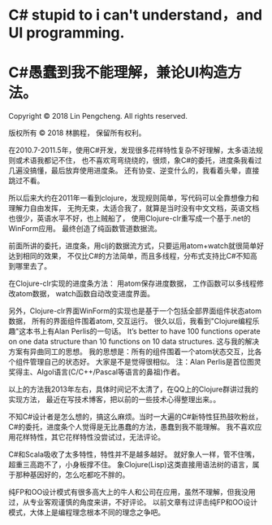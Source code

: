 
# C# stupid to i can't understand，and UI programming.
# C#愚蠢到我不能理解，兼论UI构造方法。

Copyright © 2018 Lin Pengcheng. All rights reserved.

版权所有 © 2018 林鹏程， 保留所有权利。

在2010.7-2011.5年，使用C#开发，发现很多花样特性复杂不好理解，太多语法规则或术语我都记不住，
也不喜欢弯弯绕绕的，很烦，象C#的委托，进度条我看过几遍没搞懂，最后放弃使用进度条。
还有协变、逆变什么的，我看着头晕，直接跳过不看。

所以后来大约在2011年一看到clojure，发现规则简单，写代码可以全靠想像力和理解力自由发挥，
无拘无束，太适合我了，就算是当时没有中文文档，英语文档也很少，英语水平不好，也上贼船了，
使用Clojure-clr重写成一个基于.net的WinForm应用。
最终创造了纯函数管道数据流。

前面所讲的委托，进度条，用clj的数据流方式，只要运用atom+watch就很简单好达到相同的效果，
不仅比C#的方法简单，而且多线程，分布式支持比C#不知高到哪里去了。

在Clojure-clr实现的进度条方法：
用atom保存进度数据，
工作函数可以多线程修改atom数据，
watch函数自动改变进度界面。

另外，Clojure-clr界面WinForm的实现也是基于一个包括全部界面组件状态atom数据，
所有的界面组件围着atom, 交互运行。
很久以后，我看到"Clojure编程乐趣"这本书上有Alan Perlis的一句话。
It’s better to have 100 functions operate on one data structure than 10 functions on 10 data structures.
这与我的解决方案有异曲同工的思想。
我的思想是：所有的组件围着一个atom状态交互，比各个组件管理自己的状态好。
大家是不是觉得很相似。
注：Alan Perlis是首位图灵奖得主、Algol语言(C/C++/Pascal等语言的鼻祖)作者。

以上的方法我2013年左右，具体时间记不太清了，在QQ上的Clojure群讲过我的实现方法，
最近在写技术博客，把以前的一些技术心得整理出来。。

不知C#设计者是怎么想的，搞这么麻烦。当时一大遍的C#新特性狂热鼓吹粉丝，
C#的委托，进度条个人觉得是无比愚蠢的方法，愚蠢到我不能理解。
我不喜欢应用花样特性，其它花样特性没尝试过，无法评论。

C#和Scala吸收了太多特性，特性并不是越多越好。
就好象人一样，管不住嘴，超重三高跑不了，小身板撑不住。
象Clojure(Lisp)这类直接用语法树的语言，属于那种基因好的，怎么吃都吃不胖的。

纯FP和OO设计模式有很多高大上的牛人和公司在应用，虽然不理解，但我没用过，从专业客观谨慎的角度来讲，不好评论。
以前文章有过评击纯FP和OO设计模式，大体上是编程理念根本不同的理念之争吧。
